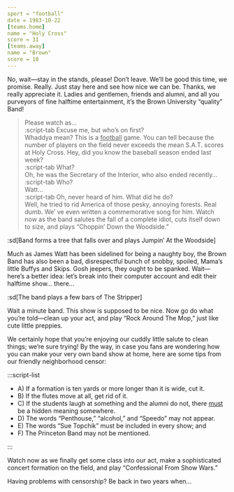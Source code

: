 ```yaml
---
sport = "football"
date = 1983-10-22
[teams.home]
name = "Holy Cross"
score = 31
[teams.away]
name = "Brown"
score = 10
---
```


No, wait—stay in the stands, please! Don’t leave. We’ll be good this time, we promise. Really. Just stay here and see how nice we can be. Thanks, we really appreciate it. Ladies and gentlemen, friends and alumni, and all you purveyors of fine halftime entertainment, it’s the Brown University “quality” Band!

> Please watch as...\
> :script-tab Excuse me, but who’s on first?\
> Whaddya mean? This is a <u>football</u> game. You can tell because the number of players on the field never exceeds the mean S.A.T. scores at Holy Cross. Hey, did you know the baseball season ended last week?\
> :script-tab What?\
> Oh, he was the Secretary of the Interior, who also ended recently…\
> :script-tab Who?\
> Watt…\
> :script-tab Oh, never heard of him. What did he do?\
> Well, he tried to rid America of those pesky, annoying forests. Real dumb. We’ ve even written a commemorative song for him. Watch now as the band salutes the fall of a complete idiot, cuts itself down to size, and plays “Choppin’ Down the Woodside.”

:sd[Band forms a tree that falls over and plays Jumpin’ At the Woodside]

Much as James Watt has been sidelined for being a naughty boy, the Brown Band has also been a bad, disrespectful bunch of snobby, spoiled, Mama’s little Buffys and Skips. Gosh jeepers, they ought to be spanked. Wait—here’s a better idea: let’s break into their computer account and edit their halftime show… there…

:sd[The band plays a few bars of The Stripper]

Wait a minute band. This show is supposed to be nice. Now go do what you’re told—clean up your act, and play “Rock Around The Mop,” just like cute little preppies.

We certainly hope that you’re enjoying our cuddly little salute to clean things; we’re sure trying! By the way, in case you fans are wondering how you can make your very own band show at home, here are some tips from our friendly neighborhood censor:

:::script-list

- A) If a formation is ten yards or more longer than it is wide, cut it.
- B) If the flutes move at all, get rid of it.
- C) If the students laugh at something and the alumni do not, there <u>must</u> be a hidden meaning somewhere.
- D) The words “Penthouse,” “alcohol,” and “Speedo” may not appear.
- E) The words “Sue Topchik” must be included in every show; and
- F) The Princeton Band may not be mentioned.

:::

Watch now as we finally get some class into our act, make a sophisticated concert formation on the field, and play “Confessional From Show Wars.”

Having problems with censorship? Be back in two years when...
